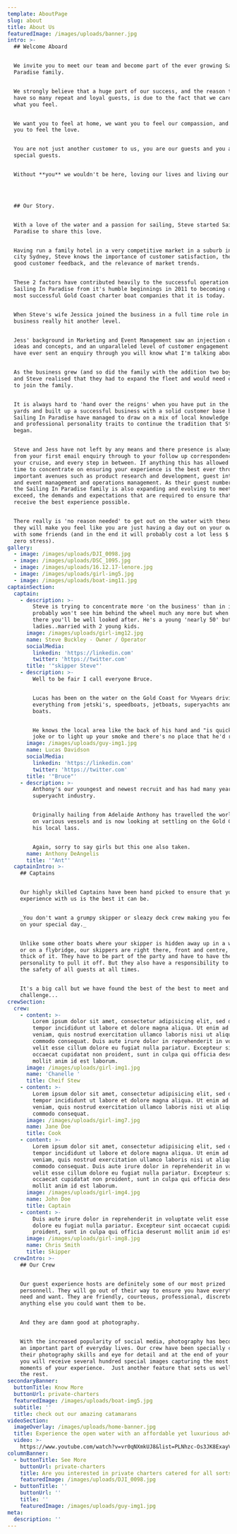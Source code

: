 ```yaml
---
template: AboutPage
slug: about
title: About Us
featuredImage: /images/uploads/banner.jpg
intro: >-
  ## Welcome Aboard


  We invite you to meet our team and become part of the ever growing Sailing In
  Paradise family.


  We strongly believe that a huge part of our success, and the reason that we
  have so many repeat and loyal guests, is due to the fact that we care about
  what you feel.


  We want you to feel at home, we want you to feel our compassion, and we want
  you to feel the love.


  You are not just another customer to us, you are our guests and you are very
  special guests.


  Without **you** we wouldn't be here, loving our lives and living our dreams.




  ## Our Story.


  With a love of the water and a passion for sailing, Steve started Sailing In
  Paradise to share this love. 


  Having run a family hotel in a very competitive market in a suburb in inner
  city Sydney, Steve knows the importance of customer satisfaction, the value of
  good customer feedback, and the relevance of market trends.


  These 2 factors have contributed heavily to the successful operation of
  Sailing In Paradise from it's humble beginnings in 2011 to becoming one of the
  most successful Gold Coast charter boat companies that it is today.


  When Steve's wife Jessica joined the business in a full time role in 2016 the
  business really hit another level.


  Jess' background in Marketing and Event Management saw an injection of fresh
  ideas and concepts, and an unparalleled level of customer engagement. (If you
  have ever sent an enquiry through you will know what I'm talking about it.)


  As the business grew (and so did the family with the addition two boys) Jess
  and Steve realised that they had to expand the fleet and would need extra crew
  to join the family.


  It is always hard to 'hand over the reigns' when you have put in the hard
  yards and built up a successful business with a solid customer base but
  Sailing In Paradise have managed to draw on a mix of local knowledge and fun
  and professional personality traits to continue the tradition that Steve
  began.


  Steve and Jess have not left by any means and there presence is always there,
  from your first email enquiry through to your follow up correspondence after
  your cruise, and every step in between. If anything this has allowed them more
  time to concentrate on ensuring your experience is the best ever through other
  important avenues such as product research and development, guest interaction
  and event management and operations management. As their guest numbers grow,
  the Sailing In Paradise family is also expanding and evolving to meet, and
  exceed, the demands and expectations that are required to ensure that you
  receive the best experience possible. 


  There really is 'no reason needed' to get out on the water with these guys as
  they will make you feel like you are just having a day out on your own boat
  with some friends (and in the end it will probably cost a lot less $'s with
  zero stress).
gallery:
  - image: /images/uploads/DJI_0098.jpg
  - image: /images/uploads/DSC_1095.jpg
  - image: /images/uploads/16.12.17-lenore.jpg
  - image: /images/uploads/girl-img5.jpg
  - image: /images/uploads/boat-img11.jpg
captainSection:
  captain:
    - description: >-
        Steve is trying to concentrate more 'on the business' than in it, so you
        probably won't see him behind the wheel much any more but when he is
        there you'll be well looked after. He's a young 'nearly 50' but sorry
        ladies..married with 2 young kids.
      image: /images/uploads/girl-img12.jpg
      name: Steve Buckley - Owner / Operator
      socialMedia:
        linkedin: 'https://linkedin.com'
        twitter: 'https://twitter.com'
      title: '"skipper Steve"'
    - description: >-
        Well to be fair I call everyone Bruce.


        Lucas has been on the water on the Gold Coast for %%years driving
        everything from jetski's, speedboats, jetboats, superyachts and sailing
        boats.


        He knows the local area like the back of his hand and "is quick with a
        joke or to light up your smoke and there's no place that he'd rather be"
      image: /images/uploads/guy-img1.jpg
      name: Lucas Davidson
      socialMedia:
        linkedin: 'https://linkedin.com'
        twitter: 'https://twitter.com'
      title: '"Bruce"'
    - description: >-
        Anthony's our youngest and newest recruit and has had many years in the
        superyacht industry.


        Originally hailing from Adelaide Anthony has travelled the world working
        on various vessels and is now looking at settling on the Gold Coast with
        his local lass.


        Again, sorry to say girls but this one also taken.
      name: Anthony DeAngelis
      title: '"Ant"'
  captainIntro: >-
    ## Captains


    Our highly skilled Captains have been hand picked to ensure that your
    experience with us is the best it can be.


    _You don't want a grumpy skipper or sleazy deck crew making you feel uneasy
    on your special day._


    Unlike some other boats where your skipper is hidden away up in a wheelhouse
    or on a flybridge, our skippers are right there, front and centre, in the
    thick of it. They have to be part of the party and have to have the
    personality to pull it off. But they also have a responsibility to ensure
    the safety of all guests at all times.


    It's a big call but we have found the best of the best to meet and smash the
    challenge...
crewSection:
  crew:
    - content: >-
        Lorem ipsum dolor sit amet, consectetur adipisicing elit, sed do eiusmod
        tempor incididunt ut labore et dolore magna aliqua. Ut enim ad minim
        veniam, quis nostrud exercitation ullamco laboris nisi ut aliquip ex ea
        commodo consequat. Duis aute irure dolor in reprehenderit in voluptate
        velit esse cillum dolore eu fugiat nulla pariatur. Excepteur sint
        occaecat cupidatat non proident, sunt in culpa qui officia deserunt
        mollit anim id est laborum.
      image: /images/uploads/girl-img1.jpg
      name: 'Chanelle '
      title: Cheif Stew
    - content: >-
        Lorem ipsum dolor sit amet, consectetur adipisicing elit, sed do eiusmod
        tempor incididunt ut labore et dolore magna aliqua. Ut enim ad minim
        veniam, quis nostrud exercitation ullamco laboris nisi ut aliquip ex ea
        commodo consequat.
      image: /images/uploads/girl-img7.jpg
      name: Jane Doe
      title: Cook
    - content: >-
        Lorem ipsum dolor sit amet, consectetur adipisicing elit, sed do eiusmod
        tempor incididunt ut labore et dolore magna aliqua. Ut enim ad minim
        veniam, quis nostrud exercitation ullamco laboris nisi ut aliquip ex ea
        commodo consequat. Duis aute irure dolor in reprehenderit in voluptate
        velit esse cillum dolore eu fugiat nulla pariatur. Excepteur sint
        occaecat cupidatat non proident, sunt in culpa qui officia deserunt
        mollit anim id est laborum.
      image: /images/uploads/girl-img4.jpg
      name: John Doe
      title: Captain
    - content: >-
        Duis aute irure dolor in reprehenderit in voluptate velit esse cillum
        dolore eu fugiat nulla pariatur. Excepteur sint occaecat cupidatat non
        proident, sunt in culpa qui officia deserunt mollit anim id est laborum.
      image: /images/uploads/girl-img8.jpg
      name: Chris Smith
      title: Skipper
  crewIntro: >-
    ## Our Crew


    Our guest experience hosts are definitely some of our most prized
    personnell. They will go out of their way to ensure you have everything you
    need and want. They are friendly, courteous, professional, discrete and
    anything else you could want them to be.


    And they are damn good at photography.


    With the increased popularity of social media, photography has become such
    an important part of everyday lives. Our crew have been specially chosen for
    their photography skills and eye for detail and at the end of your charter
    you will receive several hundred special images capturing the most memorable
    moments of your experience.  Just another feature that sets us well above
    the rest.
secondaryBanner:
  buttonTitle: Know More
  buttonUrl: private-charters
  featuredImage: /images/uploads/boat-img5.jpg
  subtitle: ''
  title: check out our amazing catamarans
videoSection:
  imageOverlay: /images/uploads/home-banner.jpg
  title: Experience the open water with an affordable yet luxurious adventure
  video: >-
    https://www.youtube.com/watch?v=vr0qNXmkUJ8&list=PLNhzc-Os3JK8ExayVzzoHVvP2c0-4_oqt
columnBanner:
  - buttonTitle: See More
    buttonUrl: private-charters
    title: Are you interested in private charters catered for all sorts of occasions?
    featuredImage: /images/uploads/DJI_0098.jpg
  - buttonTitle: ''
    buttonUrl: ''
    title: ''
    featuredImage: /images/uploads/guy-img1.jpg
meta:
  description: ''
---
```


